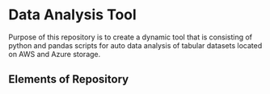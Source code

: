 # Data Analysis Tool
Purpose of this repository is to create a dynamic tool that is consisting of python and pandas scripts for auto data analysis of tabular datasets located on AWS and Azure storage.

## Elements of Repository

